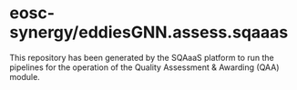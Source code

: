 <!--
SPDX-FileCopyrightText: Copyright contributors to the Software Quality Assurance as a Service (SQAaaS) project <sqaaas@ibergrid.eu>

SPDX-License-Identifier: GPL-3.0-only
-->

# eosc-synergy/eddiesGNN.assess.sqaaas
This repository has been generated by the SQAaaS platform to run the pipelines
for the operation of the
Quality Assessment & Awarding (QAA)
module.